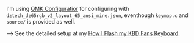 I'm using [QMK Configuratior](https://config.qmk.fm/) for configuring with `dztech_dz65rgb_v2_layout_65_ansi_mine.json`, eventhough `keymap.c` and `source/` is provided as well.

--> See the detailed setup at my [How I Flash my KBD Fans Keyboard](https://www.ssp.sh/brain/flash-my-kbd-fans-dz65rgb-keyboard/#swiss-keyboard-layout/).
